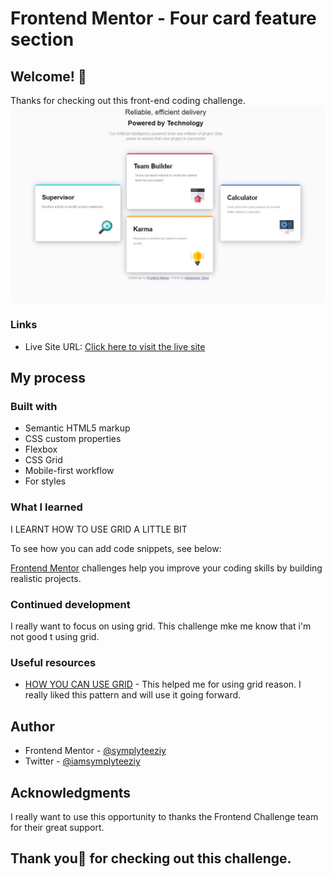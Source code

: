 # Frontend Mentor - Four card feature section

## Welcome! 👋

Thanks for checking out this front-end coding challenge.
![Design preview for the Four card feature section coding challenge](result%20.jpg)

### Links

- Live Site URL: [Click here to visit the live site](https://your-live-site-url.com)

## My process

### Built with

- Semantic HTML5 markup
- CSS custom properties
- Flexbox
- CSS Grid
- Mobile-first workflow
- For styles



### What I learned

I LEARNT HOW TO USE GRID A LITTLE BIT

To see how you can add code snippets, see below:


[Frontend Mentor](https://www.frontendmentor.io) challenges help you improve your coding skills by building realistic projects.


### Continued development

I really want to focus on using grid. This challenge mke me know that i'm not good t using grid.


### Useful resources

- [HOW YOU CAN USE GRID](https://www.example.com) - This helped me for using grid reason. I really liked this pattern and will use it going forward.


## Author

- Frontend Mentor - [@symplyteeziy](https://www.frontendmentor.io/profile/symplyteeziy)
- Twitter - [@iamsymplyteeziy](https://x.com/iamsymplyteeziy?s=11)


## Acknowledgments

I really want to use this opportunity to thanks the Frontend Challenge  team for their great support. 


## Thank you👋 for checking out this challenge.
